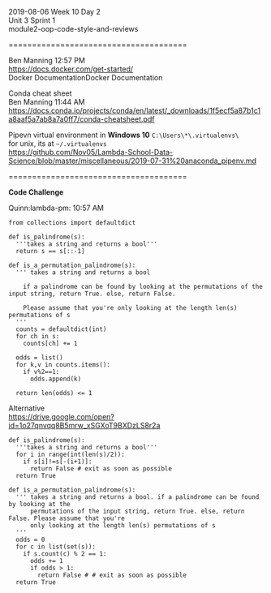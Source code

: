 
2019-08-06 Week 10 Day 2    
Unit 3 Sprint 1   
module2-oop-code-style-and-reviews  


======================================

Ben Manning 12:57 PM  
https://docs.docker.com/get-started/  
Docker DocumentationDocker Documentation  

Conda cheat sheet  
Ben Manning 11:44 AM
https://docs.conda.io/projects/conda/en/latest/_downloads/1f5ecf5a87b1c1a8aaf5a7ab8a7a0ff7/conda-cheatsheet.pdf  

Pipevn virtual environment in **Windows 10** `C:\Users\*\.virtualenvs\`  
for unix, its at `~/.virtualenvs`  
https://github.com/Nov05/Lambda-School-Data-Science/blob/master/miscellaneous/2019-07-31%20anaconda_pipenv.md 

======================================

**Code Challenge**  

Quinn:lambda-pm: 10:57 AM  
```
from collections import defaultdict

def is_palindrome(s): 
  '''takes a string and returns a bool''' 
  return s == s[::-1]
  
def is_a_permutation_palindrome(s): 
  ''' takes a string and returns a bool
  
    if a palindrome can be found by looking at the permutations of the input string, return True. else, return False. 
    
    Please assume that you're only looking at the length len(s) permutations of s 
  ''' 
  counts = defaultdict(int)
  for ch in s: 
    counts[ch] += 1
  
  odds = list()
  for k,v in counts.items(): 
    if v%2==1: 
      odds.append(k)
    
  return len(odds) <= 1 
```

Alternative    
https://drive.google.com/open?id=1o27qnvqq8B5mrw_xSGXoT9BXDzLS8r2a    

```
def is_palindrome(s): 
  '''takes a string and returns a bool''' 
  for i in range(int(len(s)/2)):
    if s[i]!=s[-(i+1)]:
      return False # exit as soon as possible
  return True

def is_a_permutation_palindrome(s): 
  ''' takes a string and returns a bool. if a palindrome can be found by looking at the     
      permutations of the input string, return True. else, return False. Please assume that you're
      only looking at the length len(s) permutations of s 
  ''' 
  odds = 0
  for c in list(set(s)):
    if s.count(c) % 2 == 1:
      odds += 1
      if odds > 1:
        return False # # exit as soon as possible
  return True
```
